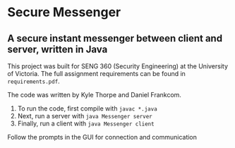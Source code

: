 # Secure Messenger
## A secure instant messenger between client and server, written in Java

This project was built for SENG 360 (Security Engineering) at the University of Victoria. The full assignment requirements can be found in `requirements.pdf`.

The code was written by Kyle Thorpe and Daniel Frankcom.

1. To run the code, first compile with `javac *.java`
2. Next, run a server with `java Messenger server`
3. Finally, run a client with `java Messenger client`

Follow the prompts in the GUI for connection and communication